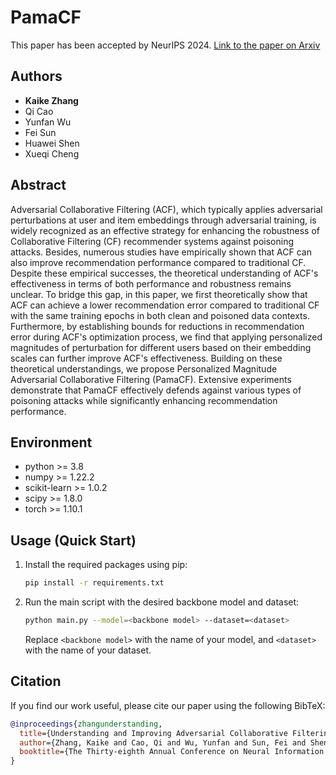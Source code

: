 # PamaCF
This paper has been accepted by NeurIPS 2024. [Link to the paper on Arxiv](https://arxiv.org/pdf/2410.22844)

## Authors
- **Kaike Zhang**
- Qi Cao
- Yunfan Wu
- Fei Sun
- Huawei Shen
- Xueqi Cheng

## Abstract
Adversarial Collaborative Filtering (ACF), which typically applies adversarial perturbations at user and item embeddings through adversarial training, is widely recognized as an effective strategy for enhancing the robustness of Collaborative Filtering (CF) recommender systems against poisoning attacks. Besides, numerous studies have empirically shown that ACF can also improve recommendation performance compared to traditional CF. Despite these empirical successes, the theoretical understanding of ACF's effectiveness in terms of both performance and robustness remains unclear. To bridge this gap, in this paper, we first theoretically show that ACF can achieve a lower recommendation error compared to traditional CF with the same training epochs in both clean and poisoned data contexts. Furthermore, by establishing bounds for reductions in recommendation error during ACF's optimization process, we find that applying personalized magnitudes of perturbation for different users based on their embedding scales can further improve ACF's effectiveness. Building on these theoretical understandings, we propose Personalized Magnitude Adversarial Collaborative Filtering (PamaCF). Extensive experiments demonstrate that PamaCF effectively defends against various types of poisoning attacks while significantly enhancing recommendation performance.

## Environment
- python >= 3.8
- numpy >= 1.22.2
- scikit-learn >= 1.0.2
- scipy >= 1.8.0
- torch >= 1.10.1


## Usage (Quick Start)
1. Install the required packages using pip:

    ```bash
    pip install -r requirements.txt
    ```

2. Run the main script with the desired backbone model and dataset:

    ```bash
    python main.py --model=<backbone model> --dataset=<dataset>
    ```

   Replace `<backbone model>` with the name of your model, and `<dataset>` with the name of your dataset.


## Citation
If you find our work useful, please cite our paper using the following BibTeX:

```bibtex
@inproceedings{zhangunderstanding,
  title={Understanding and Improving Adversarial Collaborative Filtering for Robust Recommendation},
  author={Zhang, Kaike and Cao, Qi and Wu, Yunfan and Sun, Fei and Shen, Huawei and Cheng, Xueqi},
  booktitle={The Thirty-eighth Annual Conference on Neural Information Processing Systems}
}
